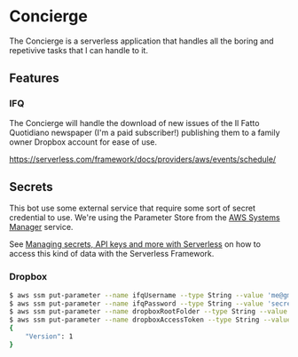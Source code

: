# Concierge

The Concierge is a serverless application that handles all the boring and repetivive tasks that I can handle to it.

## Features

### IFQ

The Concierge will handle the download of new issues of the Il Fatto Quotidiano newspaper (I'm a paid subscriber!) publishing them to a family owner Dropbox account for ease of use.

https://serverless.com/framework/docs/providers/aws/events/schedule/


## Secrets

This bot use some external service that require some sort of secret credential to use. We're using the Parameter Store from the [AWS Systems Manager](https://docs.aws.amazon.com/systems-manager/latest/APIReference/Welcome.html) service.

See [Managing secrets, API keys and more with Serverless](https://serverless.com/blog/serverless-secrets-api-keys/) on how to access this kind of data with the Serverless Framework.

### Dropbox

```bash
$ aws ssm put-parameter --name ifqUsername --type String --value 'me@gmail.com'
$ aws ssm put-parameter --name ifqPassword --type String --value 'secret!'
$ aws ssm put-parameter --name dropboxRootFolder --type String --value '/Il Fatto Quotidiano'
$ aws ssm put-parameter --name dropboxAccessToken --type String --value xYz123..
{
    "Version": 1
}
```